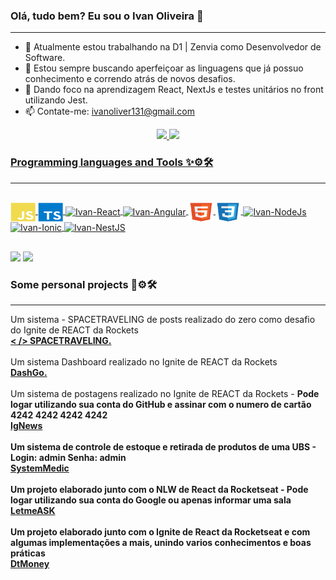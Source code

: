### Olá, tudo bem? Eu sou o Ivan Oliveira 👋
<hr>

- 🔭 Atualmente estou trabalhando na D1 | Zenvia como Desenvolvedor de Software.
- 🌱 Estou sempre buscando aperfeiçoar as linguagens que já possuo conhecimento e correndo atrás de novos desafios.
- 🚀 Dando foco na aprendizagem React, NextJs e testes unitários no front utilizando Jest.  
- 📫 Contate-me: ivanoliver131@gmail.com

<div align="center">
  <a href="https://github.com/ivanoliver131">
  <img height="180em" src="https://github-readme-stats.vercel.app/api?username=ivanoliver131&show_icons=true&theme=dracula&include_all_commits=true&count_private=true"/>
  <img height="180em" src="https://github-readme-stats.vercel.app/api/top-langs/?username=ivanoliver131&layout=compact&langs_count=7&theme=dracula"/>
</div>
  
### Programming languages and Tools ✨⚙🛠
<hr>
<div style="display: inline_block"><br>
  <img align="center" alt="Ivan-Js" height="30" width="40" src="https://raw.githubusercontent.com/devicons/devicon/master/icons/javascript/javascript-plain.svg">
  <img align="center" alt="Ivan-Ts" height="30" width="40" src="https://raw.githubusercontent.com/devicons/devicon/master/icons/typescript/typescript-plain.svg">
  <img align="center" alt="Ivan-React" height="30" width="40" src="https://cdn.jsdelivr.net/gh/devicons/devicon/icons/react/react-original.svg">
  <img align="center" alt="Ivan-Angular" height="30" width="40" src="https://cdn.jsdelivr.net/gh/devicons/devicon/icons/angularjs/angularjs-original.svg">
  <img align="center" alt="Ivan-HTML" height="30" width="40" src="https://raw.githubusercontent.com/devicons/devicon/master/icons/html5/html5-original.svg">
  <img align="center" alt="Ivan-CSS" height="30" width="40" src="https://raw.githubusercontent.com/devicons/devicon/master/icons/css3/css3-original.svg">
  <img align="center" alt="Ivan-NodeJs" height="30" width="40" src="https://cdn.jsdelivr.net/gh/devicons/devicon/icons/nodejs/nodejs-original.svg">
  <img align="center" alt="Ivan-Ionic" height="30" width="40" src="https://cdn.jsdelivr.net/gh/devicons/devicon/icons/ionic/ionic-original.svg">
  <img align="center" alt="Ivan-NestJS" height="30" width="40" src="https://cdn.jsdelivr.net/gh/devicons/devicon/icons/nestjs/nestjs-plain.svg">
</div>
  
  ##
 
<div> 
  <a href = "mailto:ivanoliver131@gmail.com"><img src="https://img.shields.io/badge/-Gmail-%23333?style=for-the-badge&logo=gmail&logoColor=white" target="_blank"></a>
  <a href="https://www.linkedin.com/in/ivan-oliveira-112048200/" target="_blank"><img src="https://img.shields.io/badge/-LinkedIn-%230077B5?style=for-the-badge&logo=linkedin&logoColor=white" target="_blank"></a> 
</div>

### Some personal projects 🚀⚙🛠
<hr>
<div>
  <span>Um sistema - SPACETRAVELING de posts realizado do zero como desafio do Ignite de REACT da Rockets<br></span> 
  <b><a href="https://spacetraveling-ivanoliver131.vercel.app" target="_blank">< /> SPACETRAVELING.</a> </b>
  <br>
  <br>
  <span>Um sistema Dashboard realizado no Ignite de REACT da Rockets<br></span> 
  <b><a href="https://dashgo-ivanoliver131.vercel.app" target="_blank">DashGo.</a></b>
  <br>
  <br>
  <span>Um sistema de postagens realizado no Ignite de REACT da Rockets - <b>Pode logar utilizando sua conta do GitHub e assinar com o numero de cartão 4242 4242 4242 4242<b><br></span>
  <a href="https://ig-news-ivanoliver131.vercel.app" target="_blank">IgNews</a>
  <br>
  <br>
  <span>Um sistema de controle de estoque e retirada de produtos de uma UBS - <b>Login:</b> admin <b>Senha:</b> admin<br></span>
  <a href="https://618a66089d744500071075d7--system-medic.netlify.app" target="_blank">SystemMedic</a>
  <br>  
  <br>
  <span>Um projeto elaborado junto com o NLW de React da Rocketseat - <b>Pode logar utilizando sua conta do Google ou apenas informar uma sala</b><br></span>
  <a href="https://letmeask-50d06.web.app" target="_blank">LetmeASK</a>
  <br>
  <br>
  <span>Um projeto elaborado junto com o Ignite de React da Rocketseat e com algumas implementações a mais, unindo varios conhecimentos e boas práticas<br></span>
  <a href="https://ia-money.vercel.app" target="_blank">DtMoney</a>
</div>
